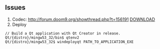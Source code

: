 # 

## Issues
1) Codec: http://forum.doom9.org/showthread.php?t=156191 [DOWNLOAD](https://files.1f0.de/lavf/LAVFilters-0.72.exe)
2) Deploy
```
// Build a Qt application with Qt Creator in release.
Qt/{distro}/mingw53_32/bin$ qtenv2
Qt/{distro}/mingw53_32$ windeployqt PATH_TO_APPLICATION_EXE
```
